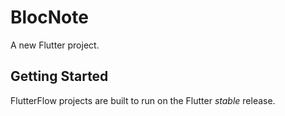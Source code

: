 # BlocNote

A new Flutter project.

## Getting Started

FlutterFlow projects are built to run on the Flutter _stable_ release.
